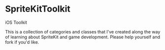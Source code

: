 SpriteKitToolkit
================

iOS Toolkit

This is a collection of categories and classes that I've created along the way of learning about SpriteKit and game development. Please help yourself and fork if you'd like.
